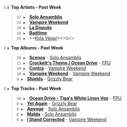 <!--START_LASTFM_ARTISTS:{"period": "7day", "rows": 5}-->
<a href="https://last.fm" target="_blank"><img src="https://user-images.githubusercontent.com/17434202/215290617-e793598d-d7c9-428f-9975-156db1ba89cc.svg" alt="Last.fm Logo" width="18" height="13"/></a> **Top Artists - Past Week**

> `37 ▶️` ∙ **[Solo Ansamblis](https://www.last.fm/music/Solo+Ansamblis)**<br/>
> `22 ▶️` ∙ **[Vampire Weekend](https://www.last.fm/music/Vampire+Weekend)**<br/>
> `19 ▶️` ∙ **[La Dispute](https://www.last.fm/music/La+Dispute)**<br/>
> `16 ▶️` ∙ **[Badtime](https://www.last.fm/music/Badtime)**<br/>
> `15 ▶️` ∙ **[Kyla Vėjas!](https://www.last.fm/music/Kyla+V%C4%97jas!)**<br/>
<!--END_LASTFM_ARTISTS-->

<!--START_LASTFM_ALBUMS:{"period": "7day", "rows": 5}-->
<a href="https://last.fm" target="_blank"><img src="https://user-images.githubusercontent.com/17434202/215290617-e793598d-d7c9-428f-9975-156db1ba89cc.svg" alt="Last.fm Logo" width="18" height="13"/></a> **Top Albums - Past Week**

> `20 ▶️` ∙ **[Scenos](https://www.last.fm/music/Solo+Ansamblis/Scenos)** - [Solo Ansamblis](https://www.last.fm/music/Solo+Ansamblis)<br/>
> `11 ▶️` ∙ **[Crockett's Theme / Ocean Drive](https://www.last.fm/music/FPU/Crockett%27s+Theme+%2F+Ocean+Drive)** - [FPU](https://www.last.fm/music/FPU)<br/>
> `10 ▶️` ∙ **[Contra](https://www.last.fm/music/Vampire+Weekend/Contra)** - [Vampire Weekend](https://www.last.fm/music/Vampire+Weekend)<br/>
> `10 ▶️` ∙ **[Vampire Weekend](https://www.last.fm/music/Vampire+Weekend/Vampire+Weekend)** - [Vampire Weekend](https://www.last.fm/music/Vampire+Weekend)<br/>
> `8 ▶️` ∙ **[Shields](https://www.last.fm/music/Grizzly+Bear/Shields)** - [Grizzly Bear](https://www.last.fm/music/Grizzly+Bear)<br/>
<!--END_LASTFM_ALBUMS-->

<!--START_LASTFM_TRACKS:{"period": "7day", "rows": 5}-->
<a href="https://last.fm" target="_blank"><img src="https://user-images.githubusercontent.com/17434202/215290617-e793598d-d7c9-428f-9975-156db1ba89cc.svg" alt="Last.fm Logo" width="18" height="13"/></a> **Top Tracks - Past Week**

> `10 ▶️` ∙ **[Ocean Drive - Tiga's White Linen Vox](https://www.last.fm/music/FPU/_/Ocean+Drive+-+Tiga%27s+White+Linen+Vox)** - [FPU](https://www.last.fm/music/FPU)<br/>
> `8 ▶️` ∙ **[Yet Again](https://www.last.fm/music/Grizzly+Bear/_/Yet+Again)** - [Grizzly Bear](https://www.last.fm/music/Grizzly+Bear)<br/>
> `6 ▶️` ∙ **[Apvogė](https://www.last.fm/music/Solo+Ansamblis/_/Apvog%C4%97)** - [Solo Ansamblis](https://www.last.fm/music/Solo+Ansamblis)<br/>
> `6 ▶️` ∙ **[Malda](https://www.last.fm/music/Solo+Ansamblis/_/Malda)** - [Solo Ansamblis](https://www.last.fm/music/Solo+Ansamblis)<br/>
> `6 ▶️` ∙ **[I Stand Corrected](https://www.last.fm/music/Vampire+Weekend/_/I+Stand+Corrected)** - [Vampire Weekend](https://www.last.fm/music/Vampire+Weekend)<br/>
<!--END_LASTFM_TRACKS-->